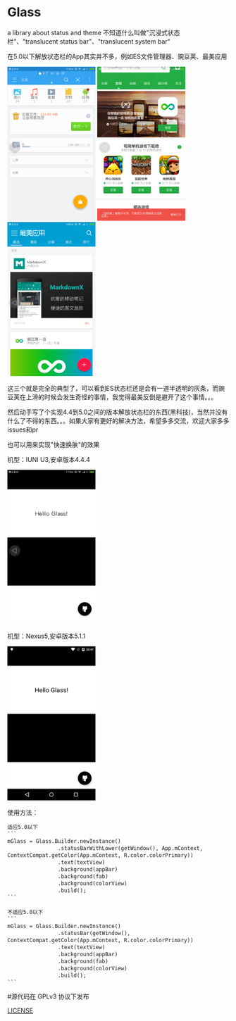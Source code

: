 # Glass
a library about status and theme
不知道什么叫做"沉浸式状态栏"、"translucent status bar"、"translucent system bar"

在5.0以下解放状态栏的App其实并不多，例如ES文件管理器、豌豆荚、最美应用

<img src="/images/es.png" width="200" height="350" />
<img src="/images/wandoujia.png" width="200" height="350" />
<img src="/images/zuimei.png" width="200" height="350" />

这三个就是完全的典型了，可以看到ES状态栏还是会有一道半透明的灰条，而豌豆荚在上滑的时候会发生奇怪的事情，我觉得最美反倒是避开了这个事情。。。

然后动手写了个实现4.4到5.0之间的版本解放状态栏的东西(黑科技)，当然并没有什么了不得的东西。。。如果大家有更好的解决方法，希望多多交流，欢迎大家多多issues和pr

也可以用来实现"快速换肤"的效果

机型：IUNI U3,安卓版本4.4.4

<img src="/images/iuni.gif" width="200" height="350" />

机型：Nexus5,安卓版本5.1.1

<img src="/images/n5.gif" width="200" height="350" />

使用方法：
    
    适应5.0以下
    ```
    mGlass = Glass.Builder.newInstance()
                    .statusBarWithLower(getWindow(), App.mContext, ContextCompat.getColor(App.mContext, R.color.colorPrimary))
                    .text(textView)
                    .background(appBar)
                    .background(fab)
                    .background(colorView)
                    .build();
    ```
    
    不适应5.0以下
    ```
    mGlass = Glass.Builder.newInstance()
                    .statusBar(getWindow(), ContextCompat.getColor(App.mContext, R.color.colorPrimary))
                    .text(textView)
                    .background(appBar)
                    .background(fab)
                    .background(colorView)
                    .build();
    ```
#源代码在 GPLv3 协议下发布

[LICENSE](/LICENSE)

